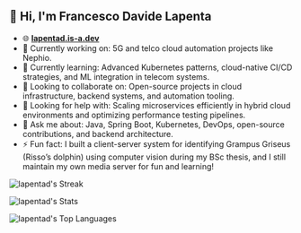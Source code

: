 ## 👋 Hi, I'm Francesco Davide Lapenta

- 🌐 [**lapentad.is-a.dev**](https://lapentad.is-a.dev/)
- 🔭 Currently working on: 5G and telco cloud automation projects like Nephio.
- 🌱 Currently learning: Advanced Kubernetes patterns, cloud-native CI/CD strategies, and ML integration in telecom systems.
- 👯 Looking to collaborate on: Open-source projects in cloud infrastructure, backend systems, and automation tooling.
- 🤔 Looking for help with: Scaling microservices efficiently in hybrid cloud environments and optimizing performance testing pipelines.
- 💬 Ask me about: Java, Spring Boot, Kubernetes, DevOps, open-source contributions, and backend architecture.
- ⚡ Fun fact: I built a client-server system for identifying Grampus Griseus (Risso’s dolphin) using computer vision during my BSc thesis, and I still maintain my own media server for fun and learning!

![lapentad's Streak](https://github-readme-streak-stats.herokuapp.com/?user=lapentad&theme=tokyonight&hide_border=false)

![lapentad's Stats](https://github-readme-stats.vercel.app/api?username=lapentad&theme=tokyonight&show_icons=true&hide_border=false&count_private=true)

![lapentad's Top Languages](https://github-readme-stats.vercel.app/api/top-langs/?username=lapentad&theme=tokyonight&show_icons=true&hide_border=false&layout=compact)
